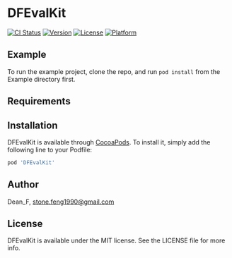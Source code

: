 # DFEvalKit

[![CI Status](https://img.shields.io/travis/Dean_F/DFEvalKit.svg?style=flat)](https://travis-ci.org/Dean_F/DFEvalKit)
[![Version](https://img.shields.io/cocoapods/v/DFEvalKit.svg?style=flat)](https://cocoapods.org/pods/DFEvalKit)
[![License](https://img.shields.io/cocoapods/l/DFEvalKit.svg?style=flat)](https://cocoapods.org/pods/DFEvalKit)
[![Platform](https://img.shields.io/cocoapods/p/DFEvalKit.svg?style=flat)](https://cocoapods.org/pods/DFEvalKit)

## Example

To run the example project, clone the repo, and run `pod install` from the Example directory first.

## Requirements

## Installation

DFEvalKit is available through [CocoaPods](https://cocoapods.org). To install
it, simply add the following line to your Podfile:

```ruby
pod 'DFEvalKit'
```

## Author

Dean_F, stone.feng1990@gmail.com

## License

DFEvalKit is available under the MIT license. See the LICENSE file for more info.
